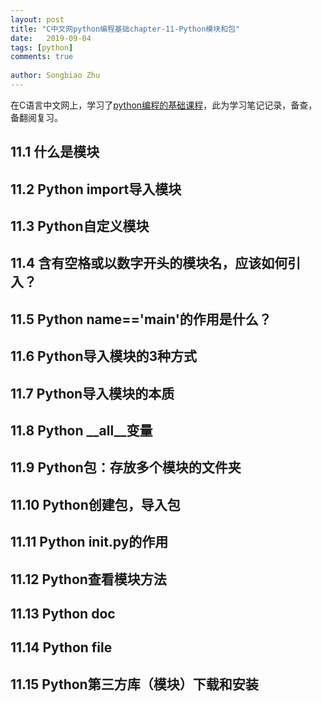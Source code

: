 ```yaml
---
layout: post
title: "C中文网python编程基础chapter-11-Python模块和包"
date:   2019-09-04
tags: [python]
comments: true
 
author: Songbiao Zhu
---
```


在C语言中文网上，学习了[python编程的基础课程](http://c.biancheng.net/python/)，此为学习笔记记录，备查，备翻阅复习。

<!-- more -->
## 11.1 什么是模块

## 11.2 Python import导入模块

## 11.3 Python自定义模块

## 11.4 含有空格或以数字开头的模块名，应该如何引入？

## 11.5 Python __name__=='__main__'的作用是什么？

## 11.6 Python导入模块的3种方式

## 11.7 Python导入模块的本质

## 11.8 Python __all__变量

## 11.9 Python包：存放多个模块的文件夹

## 11.10 Python创建包，导入包

## 11.11 Python __init__.py的作用

## 11.12 Python查看模块方法

## 11.13 Python __doc__

## 11.14 Python __file__

## 11.15 Python第三方库（模块）下载和安装

